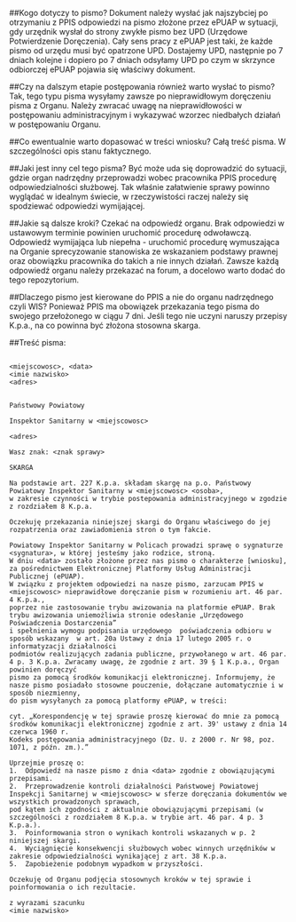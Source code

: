 ##Kogo dotyczy to pismo?
Dokument należy wysłać jak najszybciej po otrzymaniu z PPIS odpowiedzi na pismo złożone przez ePUAP w sytuacji, gdy urzędnik wysłał do strony zwykłe pismo bez UPD (Urzędowe Potwierdzenie Doręczenia). Cały sens pracy z ePUAP jest taki, że każde pismo od urzędu musi być opatrzone UPD. Dostajemy UPD, następnie po 7 dniach kolejne i dopiero po 7 dniach odsyłamy UPD po czym w skrzynce odbiorczej ePUAP pojawia się właściwy dokument.

##Czy na dalszym etapie postępowania również warto wysłać to pismo?
Tak, tego typu pisma wysyłamy zawsze po nieprawidłowym doręczeniu pisma z Organu. Należy zwracać uwagę na nieprawidłowości w postępowaniu administracyjnym i wykazywać wzorzec niedbałych działań w postępowaniu Organu.

##Co ewentualnie warto dopasować w treści wniosku?
Całą treść pisma. W szczególności opis stanu faktycznego.

##Jaki jest inny cel tego pisma?
Być może uda się doprowadzić do sytuacji, gdzie organ nadrzędny przeprowadzi wobec pracownika PPIS procedurę odpowiedzialności służbowej. Tak właśnie załatwienie sprawy powinno wyglądać w idealnym świecie, w rzeczywistości raczej należy się spodziewać odpowiedzi wymijającej.

##Jakie są dalsze kroki?
Czekać na odpowiedź organu. Brak odpowiedzi w ustawowym terminie powinien uruchomić procedurę odwoławczą. Odpowiedź wymijająca lub niepełna - uruchomić procedurę wymuszająca na Organie sprecyzowanie stanowiska ze wskazaniem podstawy prawnej oraz obowiązku pracownika do takich a nie innych działań. Zawsze każdą odpowiedź organu należy przekazać na forum, a docelowo warto dodać do tego repozytorium.

##Dlaczego pismo jest kierowane do PPIS a nie do organu nadrzędnego czyli WIS?
Ponieważ PPIS ma obowiązek przekazania tego pisma do swojego przełożonego w ciągu 7 dni. Jeśli tego nie uczyni naruszy przepisy K.p.a., na co powinna być złożona stosowna skarga.

##Treść pisma:
```
                                                                <miejscowosc>, <data>
<imie nazwisko>
<adres>

                                                                Państwowy Powiatowy
                                                                Inspektor Sanitarny w <miejscowosc>
                                                                <adres>

Wasz znak: <znak sprawy>

SKARGA

Na podstawie art. 227 K.p.a. składam skargę na p.o. Państwowy Powiatowy Inspektor Sanitarny w <miejscowosc> <osoba>, 
w zakresie czynności w trybie postepowania administracyjnego w zgodzie z rozdziałem 8 K.p.a.

Oczekuję przekazania niniejszej skargi do Organu właściwego do jej rozpatrzenia oraz zawiadomienia stron o tym fakcie.

Powiatowy Inspektor Sanitarny w Policach prowadzi sprawę o sygnaturze <sygnatura>, w której jesteśmy jako rodzice, stroną. 
W dniu <data> zostało złożone przez nas pismo o charakterze [wniosku], za pośrednictwem Elektronicznej Platformy Usług Administracji Publicznej (ePUAP). 
W związku z projektem odpowiedzi na nasze pismo, zarzucam PPIS w <miejscowosc> nieprawidłowe doręczanie pism w rozumieniu art. 46 par. 4 K.p.a., 
poprzez nie zastosowanie trybu awizowania na platformie ePUAP. Brak trybu awizowania uniemożliwia stronie odesłanie „Urzędowego Poświadczenia Dostarczenia” 
i spełnienia wymogu podpisania urzędowego  poświadczenia odbioru w sposób wskazany  w art. 20a Ustawy z dnia 17 lutego 2005 r. o informatyzacji działalności 
podmiotów realizujących zadania publiczne, przywołanego w art. 46 par. 4 p. 3 K.p.a. Zwracamy uwagę, że zgodnie z art. 39 § 1 K.p.a., Organ powinien doręczyć 
pismo za pomocą środków komunikacji elektronicznej. Informujemy, że nasze pismo posiadało stosowne pouczenie, dołączane automatycznie i w sposób niezmienny, 
do pism wysyłanych za pomocą platformy ePUAP, w treści:

cyt. „Korespondencję w tej sprawie proszę kierować do mnie za pomocą środków komunikacji elektronicznej zgodnie z art. 39' ustawy z dnia 14 czerwca 1960 r. 
Kodeks postępowania administracyjnego (Dz. U. z 2000 r. Nr 98, poz. 1071, z późn. zm.).”

Uprzejmie proszę o:
1.	Odpowiedź na nasze pismo z dnia <data> zgodnie z obowiązującymi przepisami.
2.	Przeprowadzenie kontroli działalności Państwowej Powiatowej Inspekcji Sanitarnej w <miejscowosc> w sferze doręczania dokumentów we wszystkich prowadzonych sprawach, 
pod kątem ich zgodności z aktualnie obowiązującymi przepisami (w szczególności z rozdziałem 8 K.p.a. w trybie art. 46 par. 4 p. 3 K.p.a.).
3.	Poinformowania stron o wynikach kontroli wskazanych w p. 2 niniejszej skargi.
4.	Wyciągnięcie konsekwencji służbowych wobec winnych urzędników w zakresie odpowiedzialności wynikającej z art. 38 K.p.a.
5.	Zapobieżenie podobnym wypadkom w przyszłości.

Oczekuję od Organu podjęcia stosownych kroków w tej sprawie i poinformowania o ich rezultacie.

z wyrazami szacunku
<imie nazwisko>
```
